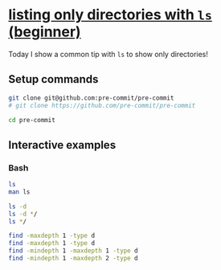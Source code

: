 # [listing only directories with `ls` (beginner)](https://youtu.be/rNANZNxEUAo)

Today I show a common tip with `ls` to show only directories!

## Setup commands

```bash
git clone git@github.com:pre-commit/pre-commit
# git clone https://github.com/pre-commit/pre-commit

cd pre-commit
```

## Interactive examples

### Bash

```bash
ls
man ls

ls -d
ls -d */
ls */

find -maxdepth 1 -type d
find -maxdepth 1 -type d
find -mindepth 1 -maxdepth 1 -type d
find -mindepth 1 -maxdepth 2 -type d
```
